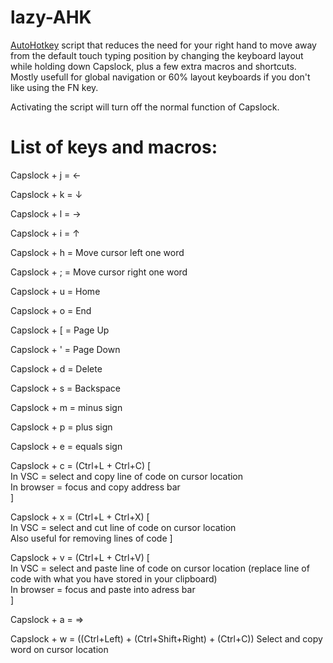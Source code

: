 # lazy-AHK

[AutoHotkey](https://www.autohotkey.com/) script that reduces the need for your right hand to move away from the default touch typing position by changing the keyboard layout while holding down Capslock, plus a few extra macros and shortcuts. Mostly usefull for global navigation or 60% layout keyboards if you don't like using the FN key.

Activating the script will turn off the normal function of Capslock.

# List of keys and macros:

Capslock + j = ←

Capslock + k = ↓

Capslock + l = →

Capslock + i = ↑

Capslock + h = Move cursor left one word

Capslock + ; = Move cursor right one word

Capslock + u = Home

Capslock + o = End

Capslock + \[ = Page Up

Capslock + ' = Page Down

Capslock + d = Delete

Capslock + s = Backspace

Capslock + m = minus sign

Capslock + p = plus sign

Capslock + e = equals sign

Capslock + c = (Ctrl+L + Ctrl+C) [  
In VSC = select and copy line of code on cursor location    
In browser = focus and copy address bar    
]

Capslock + x = (Ctrl+L + Ctrl+X) [  
In VSC = select and cut line of code on cursor location  
Also useful for removing lines of code
]

Capslock + v = (Ctrl+L + Ctrl+V) [  
In VSC = select and paste line of code on cursor location (replace line of code with what you have stored in your clipboard)  
In browser = focus and paste into adress bar  
]

Capslock + a = =>

Capslock + w = ((Ctrl+Left) + (Ctrl+Shift+Right) + (Ctrl+C)) Select and copy word on cursor location

